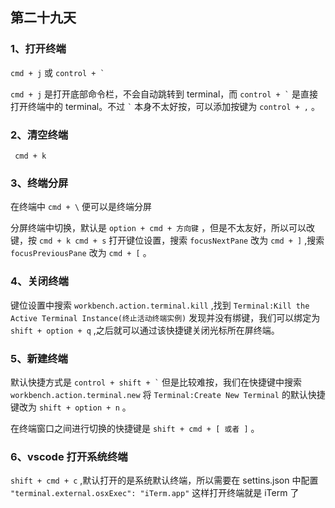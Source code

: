 ## 第二十九天

### 1、打开终端

`cmd + j` 或 `` control + `  ``

`cmd + j` 是打开底部命令栏，不会自动跳转到 terminal，而 `` control + ` `` 是直接打开终端中的 terminal。不过 `` ` `` 本身不太好按，可以添加按键为 `control + ,` 。

### 2、清空终端

` cmd + k`

### 3、终端分屏

在终端中 `cmd + \` 便可以是终端分屏

分屏终端中切换，默认是 `option + cmd + 方向键` ，但是不太友好，所以可以改键，按 `cmd + k cmd + s` 打开键位设置，搜索 `focusNextPane` 改为 `cmd + ]` ,搜索 `focusPreviousPane` 改为 `cmd + [` 。

### 4、关闭终端

键位设置中搜索 `workbench.action.terminal.kill` ,找到 `Terminal:Kill the Active Terminal Instance(终止活动终端实例)` 发现并没有绑键，我们可以绑定为 ` shift + option + q` ,之后就可以通过该快捷键关闭光标所在屏终端。

### 5、新建终端

默认快捷方式是 `` control + shift + ` `` 但是比较难按，我们在快捷键中搜索 `workbench.action.terminal.new` 将 `Terminal:Create New Terminal` 的默认快捷键改为 `shift + option + n` 。

在终端窗口之间进行切换的快捷键是 `shift + cmd + [ 或者 ]` 。

### 6、vscode 打开系统终端

`shift + cmd + c` ,默认打开的是系统默认终端，所以需要在 settins.json 中配置 ` "terminal.external.osxExec": "iTerm.app"` 这样打开终端就是 iTerm 了
